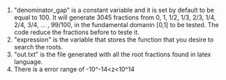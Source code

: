 1. "denominator_gap" is a constant variable and it is set by default to be equal to 100. It will generate 3045 fractions from  0, 1, 1/2, 1/3, 2/3, 1/4, 2/4, 3/4, ... , 99/100, in the fundamental domanin [0,1] to be tested. 
The code reduce the fractions before to teste it.
2. "expression" is the variable that stores the function that you desire to search the roots.
3. "out.txt" is the file generated with all the root fractions found in latex language.
4.  There is a error range of -10^-14<z<10^14 

